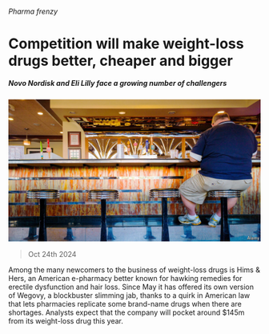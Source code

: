 ###### Pharma frenzy

# Competition will make weight-loss drugs better, cheaper and bigger 

##### Novo Nordisk and Eli Lilly face a growing number of challengers 

![image](images/20241026_WBP501.jpg) 

> Oct 24th 2024 

Among the many newcomers to the business of weight-loss drugs is Hims &amp; Hers, an American e-pharmacy better known for hawking remedies for erectile dysfunction and hair loss. Since May it has offered its own version of Wegovy, a blockbuster slimming jab, thanks to a quirk in American law that lets pharmacies replicate some brand-name drugs when there are shortages. Analysts expect that the company will pocket around $145m from its weight-loss drug this year.

